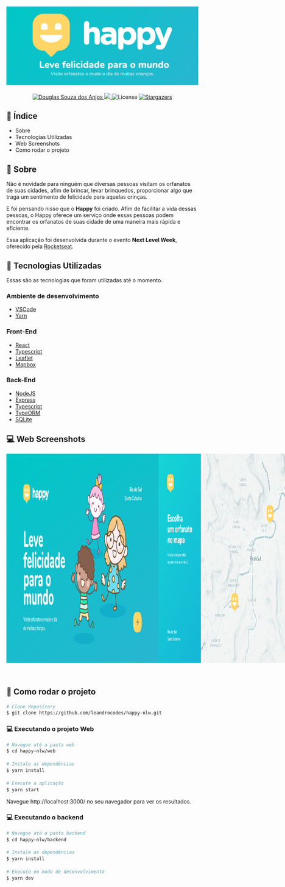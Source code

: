 <h3 align="center">
  <img src="https://github.com/leandrocodes/happy-nlw/blob/main/.github/images/Happy.svg" alt="Happy">
</h3>

<p align="center">	
   <a href="https://www.linkedin.com/in/leandro-viana-45a1a9168/">
      <img alt="Douglas Souza dos Anjos" src="https://img.shields.io/badge/-Leandro Viana-19bccd?style=flat&logo=Linkedin&logoColor=white" />
   </a>
  <a aria-label="Completed" href="https://nextlevelweek.com/episodios/omnistack/edicao/3">
    <img src="https://img.shields.io/badge/Happy-NLW 3.0-19bccd?logo=data:image/png;base64,iVBORw0KGgoAAAANSUhEUgAAABAAAAAQCAMAAAAoLQ9TAAAALVBMVEVHcExxWsF0XMJzXMJxWcFsUsD///9jRrzY0u6Xh9Gsn9n39fyMecy0qd2bjNJWBT0WAAAABHRSTlMA2Do606wF2QAAAGlJREFUGJVdj1cWwCAIBLEsRU3uf9xobDH8+GZwUYi8i6ucJwrxKE+7D0G9Q4vlYqtmCSjndr4CgCgzlyFgfKfKCVO0LrPKjmiqMxGXkJwNnXskqWG+1oSM+BSwD8f29YLNjvx/OQrn+g99oQSoNmt3PgAAAABJRU5ErkJggg=="></img>
  </a>
  <img alt="License" src="https://img.shields.io/badge/license-MIT-19bccd">
  <a href="https://github.com/douglasdsda/happy/stargazers">
    <img alt="Stargazers" src="https://img.shields.io/github/stars/douglasdsda/happy?color=19bccd&logo=github">
  </a>
</p>

## :pushpin: Índice

- Sobre
- Tecnologias Utilizadas
- Web Screenshots
- Como rodar o projeto

## :bookmark: Sobre

Não é novidade para ninguém que diversas pessoas visitam os orfanatos de suas cidades, afim de brincar, levar brinquedos, proporcionar algo que traga um sentimento de felicidade para aquelas crinças.

E foi pensando nisso que o **Happy** foi criado. Afim de facilitar a vida dessas pessoas, o Happy oferece um serviço onde essas pessoas podem encontrar os orfanatos de suas cidade de uma maneira mais rápida e eficiente.

Essa aplicação foi desenvolvida durante o evento **Next Level Week**, oferecido pela [Rocketseat](https://www.rocketseat.com.br).

## :rocket: Tecnologias Utilizadas

Essas são as tecnologias que foram utilizadas até o momento.

### Ambiente de desenvolvimento

- [VSCode](https://code.visualstudio.com/)
- [Yarn](https://classic.yarnpkg.com/)

### Front-End

- [React](https://reactjs.org/)
- [Typescript](https://www.typescriptlang.org/)
- [Leaflet](https://react-leaflet.js.org/)
- [Mapbox](https://www.mapbox.com/)

### Back-End

- [NodeJS](https://nodejs.org/en/)
- [Express](https://expressjs.com/pt-br/)
- [Typescript](https://www.typescriptlang.org/)
- [TypeORM](https://typeorm.io/)
- [SQLite](https://www.sqlite.org/index.html)

## :computer: Web Screenshots

<div width="" style="display: flex; align-items: 'center'; justify-content: space-evenly">
  <img src="https://github.com/leandrocodes/happy-nlw/blob/main/.github/images/landing.png" width="400px">
  <img src="https://github.com/leandrocodes/happy-nlw/blob/main/.github/images/map.png"  width="400px">
  <img src="https://github.com/leandrocodes/happy-nlw/blob/main/.github/images/create-orphanage.png" width="400px">
  <img src="https://github.com/leandrocodes/happy-nlw/blob/main/.github/images/orphanage.png"  width="400px">
</div>

<br/>

<br/>

## :construction_worker: Como rodar o projeto

```bash
# Clone Repository
$ git clone https://github.com/leandrocodes/happy-nlw.git
```

### 💻 Executando o projeto Web

```bash
# Navegue até a pasta web
$ cd happy-nlw/web

# Instale as dependências
$ yarn install

# Execute a aplicação
$ yarn start
```

Navegue http://localhost:3000/ no seu navegador para ver os resultados.

### 💻 Executando o backend

```bash
# Navegue até a pasta backend
$ cd happy-nlw/backend

# Instale as dependências
$ yarn install

# Execute em modo de desenvolvimento
$ yarn dev
```
